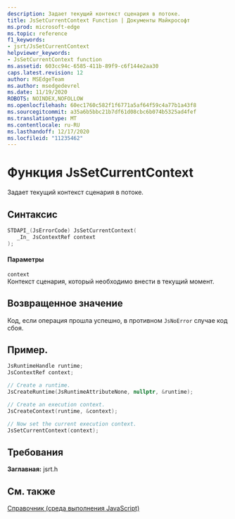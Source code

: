 ```yaml
---
description: Задает текущий контекст сценария в потоке.
title: JsSetCurrentContext Function | Документы Майкрософт
ms.prod: microsoft-edge
ms.topic: reference
f1_keywords:
- jsrt/JsSetCurrentContext
helpviewer_keywords:
- JsSetCurrentContext function
ms.assetid: 603cc94c-6585-411b-89f9-c6f144e2aa30
caps.latest.revision: 12
author: MSEdgeTeam
ms.author: msedgedevrel
ms.date: 11/19/2020
ROBOTS: NOINDEX,NOFOLLOW
ms.openlocfilehash: 60ec1760c582f1f6771a5af64f59c4a77b1a43f8
ms.sourcegitcommit: a35a6b5bbc21b7df61d08cbc6b074b5325ad4fef
ms.translationtype: MT
ms.contentlocale: ru-RU
ms.lasthandoff: 12/17/2020
ms.locfileid: "11235462"
---
```

# Функция JsSetCurrentContext

Задает текущий контекст сценария в потоке.  
  
## Синтаксис  
  
```cpp  
STDAPI_(JsErrorCode) JsSetCurrentContext(  
   _In_ JsContextRef context  
);  
```  
  
#### Параметры  
 `context`  
 Контекст сценария, который необходимо внести в текущий момент.  
  
## Возвращенное значение  
 Код, если операция прошла успешно, в противном `JsNoError` случае код сбоя.  

## Пример.

```cpp
JsRuntimeHandle runtime;
JsContextRef context;

// Create a runtime.
JsCreateRuntime(JsRuntimeAttributeNone, nullptr, &runtime);

// Create an execution context.
JsCreateContext(runtime, &context);

// Now set the current execution context.
JsSetCurrentContext(context);
```

## Требования  
 **Заглавная:** jsrt.h  
  
## См. также  
 [Справочник (среда выполнения JavaScript)](../chakra-hosting/reference-javascript-runtime.md)
